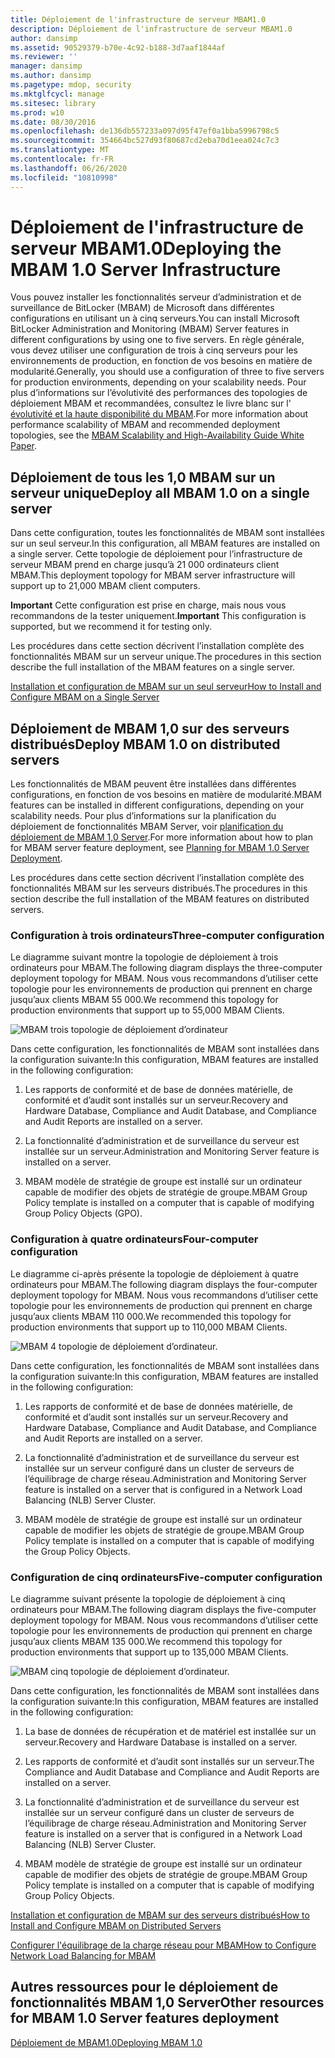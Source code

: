 ```yaml
---
title: Déploiement de l'infrastructure de serveur MBAM1.0
description: Déploiement de l'infrastructure de serveur MBAM1.0
author: dansimp
ms.assetid: 90529379-b70e-4c92-b188-3d7aaf1844af
ms.reviewer: ''
manager: dansimp
ms.author: dansimp
ms.pagetype: mdop, security
ms.mktglfcycl: manage
ms.sitesec: library
ms.prod: w10
ms.date: 08/30/2016
ms.openlocfilehash: de136db557233a097d95f47ef0a1bba5996798c5
ms.sourcegitcommit: 354664bc527d93f80687cd2eba70d1eea024c7c3
ms.translationtype: MT
ms.contentlocale: fr-FR
ms.lasthandoff: 06/26/2020
ms.locfileid: "10810998"
---
```

# <span data-ttu-id="4ff7b-103">Déploiement de l'infrastructure de serveur MBAM1.0</span><span class="sxs-lookup"><span data-stu-id="4ff7b-103">Deploying the MBAM 1.0 Server Infrastructure</span></span>


<span data-ttu-id="4ff7b-104">Vous pouvez installer les fonctionnalités serveur d’administration et de surveillance de BitLocker (MBAM) de Microsoft dans différentes configurations en utilisant un à cinq serveurs.</span><span class="sxs-lookup"><span data-stu-id="4ff7b-104">You can install Microsoft BitLocker Administration and Monitoring (MBAM) Server features in different configurations by using one to five servers.</span></span> <span data-ttu-id="4ff7b-105">En règle générale, vous devez utiliser une configuration de trois à cinq serveurs pour les environnements de production, en fonction de vos besoins en matière de modularité.</span><span class="sxs-lookup"><span data-stu-id="4ff7b-105">Generally, you should use a configuration of three to five servers for production environments, depending on your scalability needs.</span></span> <span data-ttu-id="4ff7b-106">Pour plus d’informations sur l’évolutivité des performances des topologies de déploiement MBAM et recommandées, consultez le livre blanc sur l' [évolutivité et la haute disponibilité du MBAM](https://go.microsoft.com/fwlink/p/?LinkId=258314).</span><span class="sxs-lookup"><span data-stu-id="4ff7b-106">For more information about performance scalability of MBAM and recommended deployment topologies, see the [MBAM Scalability and High-Availability Guide White Paper](https://go.microsoft.com/fwlink/p/?LinkId=258314).</span></span>

## <span data-ttu-id="4ff7b-107">Déploiement de tous les 1,0 MBAM sur un serveur unique</span><span class="sxs-lookup"><span data-stu-id="4ff7b-107">Deploy all MBAM 1.0 on a single server</span></span>


<span data-ttu-id="4ff7b-108">Dans cette configuration, toutes les fonctionnalités de MBAM sont installées sur un seul serveur.</span><span class="sxs-lookup"><span data-stu-id="4ff7b-108">In this configuration, all MBAM features are installed on a single server.</span></span> <span data-ttu-id="4ff7b-109">Cette topologie de déploiement pour l’infrastructure de serveur MBAM prend en charge jusqu’à 21 000 ordinateurs client MBAM.</span><span class="sxs-lookup"><span data-stu-id="4ff7b-109">This deployment topology for MBAM server infrastructure will support up to 21,000 MBAM client computers.</span></span>

<span data-ttu-id="4ff7b-110">**Important**  Cette configuration est prise en charge, mais nous vous recommandons de la tester uniquement.</span><span class="sxs-lookup"><span data-stu-id="4ff7b-110">**Important** This configuration is supported, but we recommend it for testing only.</span></span>

 

<span data-ttu-id="4ff7b-111">Les procédures dans cette section décrivent l’installation complète des fonctionnalités MBAM sur un serveur unique.</span><span class="sxs-lookup"><span data-stu-id="4ff7b-111">The procedures in this section describe the full installation of the MBAM features on a single server.</span></span>

[<span data-ttu-id="4ff7b-112">Installation et configuration de MBAM sur un seul serveur</span><span class="sxs-lookup"><span data-stu-id="4ff7b-112">How to Install and Configure MBAM on a Single Server</span></span>](how-to-install-and-configure-mbam-on-a-single-server-mbam-1.md)

## <span data-ttu-id="4ff7b-113">Déploiement de MBAM 1,0 sur des serveurs distribués</span><span class="sxs-lookup"><span data-stu-id="4ff7b-113">Deploy MBAM 1.0 on distributed servers</span></span>


<span data-ttu-id="4ff7b-114">Les fonctionnalités de MBAM peuvent être installées dans différentes configurations, en fonction de vos besoins en matière de modularité.</span><span class="sxs-lookup"><span data-stu-id="4ff7b-114">MBAM features can be installed in different configurations, depending on your scalability needs.</span></span> <span data-ttu-id="4ff7b-115">Pour plus d’informations sur la planification du déploiement de fonctionnalités MBAM Server, voir [planification du déploiement de MBAM 1,0 Server](planning-for-mbam-10-server-deployment.md).</span><span class="sxs-lookup"><span data-stu-id="4ff7b-115">For more information about how to plan for MBAM server feature deployment, see [Planning for MBAM 1.0 Server Deployment](planning-for-mbam-10-server-deployment.md).</span></span>

<span data-ttu-id="4ff7b-116">Les procédures dans cette section décrivent l’installation complète des fonctionnalités MBAM sur les serveurs distribués.</span><span class="sxs-lookup"><span data-stu-id="4ff7b-116">The procedures in this section describe the full installation of the MBAM features on distributed servers.</span></span>

### <span data-ttu-id="4ff7b-117">Configuration à trois ordinateurs</span><span class="sxs-lookup"><span data-stu-id="4ff7b-117">Three-computer configuration</span></span>

<span data-ttu-id="4ff7b-118">Le diagramme suivant montre la topologie de déploiement à trois ordinateurs pour MBAM.</span><span class="sxs-lookup"><span data-stu-id="4ff7b-118">The following diagram displays the three-computer deployment topology for MBAM.</span></span> <span data-ttu-id="4ff7b-119">Nous vous recommandons d’utiliser cette topologie pour les environnements de production qui prennent en charge jusqu’aux clients MBAM 55 000.</span><span class="sxs-lookup"><span data-stu-id="4ff7b-119">We recommend this topology for production environments that support up to 55,000 MBAM Clients.</span></span>

![MBAM trois topologie de déploiement d’ordinateur](images/mbam-3-server.jpg)

<span data-ttu-id="4ff7b-121">Dans cette configuration, les fonctionnalités de MBAM sont installées dans la configuration suivante:</span><span class="sxs-lookup"><span data-stu-id="4ff7b-121">In this configuration, MBAM features are installed in the following configuration:</span></span>

1.  <span data-ttu-id="4ff7b-122">Les rapports de conformité et de base de données matérielle, de conformité et d’audit sont installés sur un serveur.</span><span class="sxs-lookup"><span data-stu-id="4ff7b-122">Recovery and Hardware Database, Compliance and Audit Database, and Compliance and Audit Reports are installed on a server.</span></span>

2.  <span data-ttu-id="4ff7b-123">La fonctionnalité d’administration et de surveillance du serveur est installée sur un serveur.</span><span class="sxs-lookup"><span data-stu-id="4ff7b-123">Administration and Monitoring Server feature is installed on a server.</span></span>

3.  <span data-ttu-id="4ff7b-124">MBAM modèle de stratégie de groupe est installé sur un ordinateur capable de modifier des objets de stratégie de groupe.</span><span class="sxs-lookup"><span data-stu-id="4ff7b-124">MBAM Group Policy template is installed on a computer that is capable of modifying Group Policy Objects (GPO).</span></span>

### <span data-ttu-id="4ff7b-125">Configuration à quatre ordinateurs</span><span class="sxs-lookup"><span data-stu-id="4ff7b-125">Four-computer configuration</span></span>

<span data-ttu-id="4ff7b-126">Le diagramme ci-après présente la topologie de déploiement à quatre ordinateurs pour MBAM.</span><span class="sxs-lookup"><span data-stu-id="4ff7b-126">The following diagram displays the four-computer deployment topology for MBAM.</span></span> <span data-ttu-id="4ff7b-127">Nous vous recommandons d’utiliser cette topologie pour les environnements de production qui prennent en charge jusqu’aux clients MBAM 110 000.</span><span class="sxs-lookup"><span data-stu-id="4ff7b-127">We recommended this topology for production environments that support up to 110,000 MBAM Clients.</span></span>

![MBAM 4 topologie de déploiement d’ordinateur.](images/mbam-4-computer.jpg)

<span data-ttu-id="4ff7b-129">Dans cette configuration, les fonctionnalités de MBAM sont installées dans la configuration suivante:</span><span class="sxs-lookup"><span data-stu-id="4ff7b-129">In this configuration, MBAM features are installed in the following configuration:</span></span>

1.  <span data-ttu-id="4ff7b-130">Les rapports de conformité et de base de données matérielle, de conformité et d’audit sont installés sur un serveur.</span><span class="sxs-lookup"><span data-stu-id="4ff7b-130">Recovery and Hardware Database, Compliance and Audit Database, and Compliance and Audit Reports are installed on a server.</span></span>

2.  <span data-ttu-id="4ff7b-131">La fonctionnalité d’administration et de surveillance du serveur est installée sur un serveur configuré dans un cluster de serveurs de l’équilibrage de charge réseau.</span><span class="sxs-lookup"><span data-stu-id="4ff7b-131">Administration and Monitoring Server feature is installed on a server that is configured in a Network Load Balancing (NLB) Server Cluster.</span></span>

3.  <span data-ttu-id="4ff7b-132">MBAM modèle de stratégie de groupe est installé sur un ordinateur capable de modifier les objets de stratégie de groupe.</span><span class="sxs-lookup"><span data-stu-id="4ff7b-132">MBAM Group Policy template is installed on a computer that is capable of modifying the Group Policy Objects.</span></span>

### <span data-ttu-id="4ff7b-133">Configuration de cinq ordinateurs</span><span class="sxs-lookup"><span data-stu-id="4ff7b-133">Five-computer configuration</span></span>

<span data-ttu-id="4ff7b-134">Le diagramme suivant présente la topologie de déploiement à cinq ordinateurs pour MBAM.</span><span class="sxs-lookup"><span data-stu-id="4ff7b-134">The following diagram displays the five-computer deployment topology for MBAM.</span></span> <span data-ttu-id="4ff7b-135">Nous vous recommandons d’utiliser cette topologie pour les environnements de production qui prennent en charge jusqu’aux clients MBAM 135 000.</span><span class="sxs-lookup"><span data-stu-id="4ff7b-135">We recommend this topology for production environments that support up to 135,000 MBAM Clients.</span></span>

![MBAM cinq topologie de déploiement d’ordinateur.](images/mbam-5-computer.jpg)

<span data-ttu-id="4ff7b-137">Dans cette configuration, les fonctionnalités de MBAM sont installées dans la configuration suivante:</span><span class="sxs-lookup"><span data-stu-id="4ff7b-137">In this configuration, MBAM features are installed in the following configuration:</span></span>

1.  <span data-ttu-id="4ff7b-138">La base de données de récupération et de matériel est installée sur un serveur.</span><span class="sxs-lookup"><span data-stu-id="4ff7b-138">Recovery and Hardware Database is installed on a server.</span></span>

2.  <span data-ttu-id="4ff7b-139">Les rapports de conformité et d’audit sont installés sur un serveur.</span><span class="sxs-lookup"><span data-stu-id="4ff7b-139">The Compliance and Audit Database and Compliance and Audit Reports are installed on a server.</span></span>

3.  <span data-ttu-id="4ff7b-140">La fonctionnalité d’administration et de surveillance du serveur est installée sur un serveur configuré dans un cluster de serveurs de l’équilibrage de charge réseau.</span><span class="sxs-lookup"><span data-stu-id="4ff7b-140">Administration and Monitoring Server feature is installed on a server that is configured in a Network Load Balancing (NLB) Server Cluster.</span></span>

4.  <span data-ttu-id="4ff7b-141">MBAM modèle de stratégie de groupe est installé sur un ordinateur capable de modifier des objets de stratégie de groupe.</span><span class="sxs-lookup"><span data-stu-id="4ff7b-141">MBAM Group Policy template is installed on a computer that is capable of modifying Group Policy Objects.</span></span>

[<span data-ttu-id="4ff7b-142">Installation et configuration de MBAM sur des serveurs distribués</span><span class="sxs-lookup"><span data-stu-id="4ff7b-142">How to Install and Configure MBAM on Distributed Servers</span></span>](how-to-install-and-configure-mbam-on-distributed-servers-mbam-1.md)

[<span data-ttu-id="4ff7b-143">Configurer l'équilibrage de la charge réseau pour MBAM</span><span class="sxs-lookup"><span data-stu-id="4ff7b-143">How to Configure Network Load Balancing for MBAM</span></span>](how-to-configure-network-load-balancing-for-mbam.md)

## <span data-ttu-id="4ff7b-144">Autres ressources pour le déploiement de fonctionnalités MBAM 1,0 Server</span><span class="sxs-lookup"><span data-stu-id="4ff7b-144">Other resources for MBAM 1.0 Server features deployment</span></span>


[<span data-ttu-id="4ff7b-145">Déploiement de MBAM1.0</span><span class="sxs-lookup"><span data-stu-id="4ff7b-145">Deploying MBAM 1.0</span></span>](deploying-mbam-10.md)

 

 





